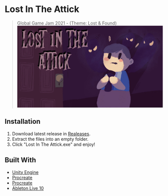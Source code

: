 # Lost In The Attick
> Global Game Jam 2021 - (Theme: Lost & Found)
![](header.jpg)

## Installation

1. Download latest release in [Realeases](https://github.com/ThyThal/Lost-In-The-Attick/releases).
2. Extract the files into an empty folder.
3. Click "Lost In The Attick.exe" and enjoy!

## Built With

* []() [Unity Engine](https://unity.com/)
* []() [Procreate](https://procreate.art/)
* []() [Procreate](https://www.aseprite.org/)
* []() [Ableton Live 10](https://www.ableton.com/)
